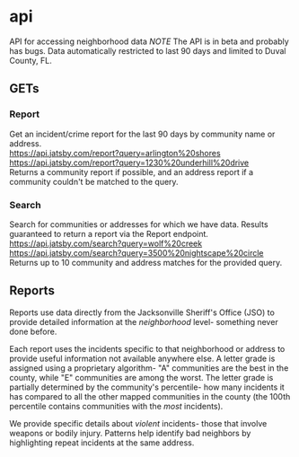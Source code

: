 # api
API for accessing neighborhood data
*NOTE* The API is in beta and probably has bugs. Data automatically restricted to last 90 days and limited to Duval County, FL.

## GETs

### Report
Get an incident/crime report for the last 90 days by community name or address.  
https://api.jatsby.com/report?query=arlington%20shores  
https://api.jatsby.com/report?query=1230%20underhill%20drive  
Returns a community report if possible, and an address report if a community couldn't be matched to the query.  

### Search
Search for communities or addresses for which we have data. Results guaranteed to return a report via the Report endpoint.  
https://api.jatsby.com/search?query=wolf%20creek  
https://api.jatsby.com/search?query=3500%20nightscape%20circle  
Returns up to 10 community and address matches for the provided query.

## Reports
Reports use data directly from the Jacksonville Sheriff's Office (JSO) to provide detailed information at the *neighborhood* level- something never done before. 

Each report uses the incidents specific to that neighborhood or address to provide useful information not available anywhere else. A letter grade is assigned using a proprietary algorithm- "A" communities are the best in the county, while "E" communities are among the worst. The letter grade is partially determined by the community's percentile- how many incidents it has compared to all the other mapped communities in the county (the 100th percentile contains communities with the *most* incidents).

We provide specific details about _violent_ incidents- those that involve weapons or bodily injury. Patterns help identify bad neighbors by highlighting repeat incidents at the same address.
